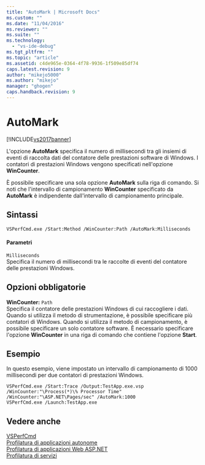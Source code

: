 ```yaml
---
title: "AutoMark | Microsoft Docs"
ms.custom: ""
ms.date: "11/04/2016"
ms.reviewer: ""
ms.suite: ""
ms.technology: 
  - "vs-ide-debug"
ms.tgt_pltfrm: ""
ms.topic: "article"
ms.assetid: c4de965e-0364-4f78-9936-1f509e85df74
caps.latest.revision: 9
author: "mikejo5000"
ms.author: "mikejo"
manager: "ghogen"
caps.handback.revision: 9
---
```

# AutoMark
[!INCLUDE[vs2017banner](../code-quality/includes/vs2017banner.md)]

L'opzione **AutoMark** specifica il numero di millisecondi tra gli insiemi di eventi di raccolta dati del contatore delle prestazioni software di Windows.  I contatori di prestazioni Windows vengono specificati nell'opzione **WinCounter**.  
  
 È possibile specificare una sola opzione **AutoMark** sulla riga di comando.  Si noti che l'intervallo di campionamento **WinCounter** specificato da **AutoMark** è indipendente dall'intervallo di campionamento principale.  
  
## Sintassi  
  
```  
VSPerfCmd.exe /Start:Method /WinCounter:Path /AutoMark:Milliseconds  
```  
  
#### Parametri  
 `Milliseconds`  
 Specifica il numero di millisecondi tra le raccolte di eventi del contatore delle prestazioni Windows.  
  
## Opzioni obbligatorie  
 **WinCounter:** `Path`  
 Specifica il contatore delle prestazioni Windows di cui raccogliere i dati.  Quando si utilizza il metodo di strumentazione, è possibile specificare più contatori di Windows.  Quando si utilizza il metodo di campionamento, è possibile specificare un solo contatore software.  È necessario specificare l'opzione **WinCounter** in una riga di comando che contiene l'opzione **Start**.  
  
## Esempio  
 In questo esempio, viene impostato un intervallo di campionamento di 1000 millisecondi per due contatori di prestazioni Windows.  
  
```  
VSPerfCmd.exe /Start:Trace /Output:TestApp.exe.vsp /WinCounter:"\Process(*)\% Processor Time" /WinCounter:"\ASP.NET\Pages/sec" /AutoMark:1000  
VSPerfCmd.exe /Launch:TestApp.exe  
```  
  
## Vedere anche  
 [VSPerfCmd](../profiling/vsperfcmd.md)   
 [Profilatura di applicazioni autonome](../profiling/command-line-profiling-of-stand-alone-applications.md)   
 [Profilatura di applicazioni Web ASP.NET](../profiling/command-line-profiling-of-aspnet-web-applications.md)   
 [Profilatura di servizi](../profiling/command-line-profiling-of-services.md)